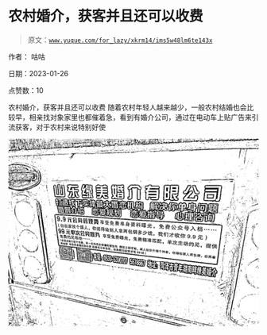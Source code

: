 # 农村婚介，获客并且还可以收费

> 原文：[`www.yuque.com/for_lazy/xkrm14/ims5w48lm6te143x`](https://www.yuque.com/for_lazy/xkrm14/ims5w48lm6te143x)

作者： 咕咕 

日期：2023-01-26 

点赞数：10 

农村婚介，获客并且还可以收费 随着农村年轻人越来越少，一般农村结婚也会比较早，相亲找对象家里也都催着急，看到有婚介公司，通过在电动车上贴广告来引流获客，对于农村来说特别好使 

![](img/f70177be6e0fb5d55af48eb8569c7c7a.png)  

